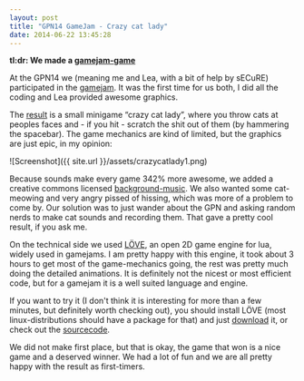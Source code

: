 ```yaml
---
layout: post
title: "GPN14 GameJam - Crazy cat lady"
date: 2014-06-22 13:45:28
---
```

**tl:dr: We made a [gamejam-game](https://entropia.de/GPN14:GameJam:CrazyCatLady)**

At the GPN14 we (meaning me and Lea, with a bit of help by sECuRE) participated
in the [gamejam](https://entropia.de/GPN14:GameJam). It was the first time for
us both, I did all the coding and Lea provided awesome graphics.

The [result](https://entropia.de/GPN14:GameJam:CrazyCatLady) is a small
minigame “crazy cat lady”, where you throw cats at peoples faces and - if you
hit - scratch the shit out of them (by hammering the spacebar). The game
mechanics are kind of limited, but the graphics are just epic, in my opinion:

![Screenshot]({{ site.url }}/assets/crazycatlady1.png)

Because sounds make every game 342% more awesome, we added a creative commons
licensed
[background-music](http://freemusicarchive.org/music/fp/traces/05_fp_-_trace_5).
We also wanted some cat-meowing and very angry pissed of hissing, which was
more of a problem to come by. Our solution was to just wander about the GPN and
asking random nerds to make cat sounds and recording them. That gave a pretty
cool result, if you ask me.

On the technical side we used [LÖVE](https://love2d.org/), an open 2D game
engine for lua, widely used in gamejams. I am pretty happy with this engine,
it took about 3 hours to get most of the game-mechanics going, the rest was
pretty much doing the detailed animations. It is definitely not the nicest or
most efficient code, but for a gamejam it is a well suited language and engine.

If you want to try it (I don't think it is interesting for more than a few
minutes, but definitely worth checking out), you should install LÖVE (most
linux-distributions should have a package for that) and just
[download](http://merovius.de/crazycatlady.love) it, or check out the
[sourcecode](https://github.com/Merovius/crazycatlady).

We did not make first place, but that is okay, the game that won is a nice game
and a deserved winner. We had a lot of fun and we are all pretty happy with the
result as first-timers.
